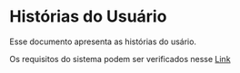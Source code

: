# Histórias do Usuário

Esse documento apresenta as histórias do usário.

Os requisitos do sistema podem ser verificados nesse [Link](https://github.com/users/kenuysaa/projects/1)
